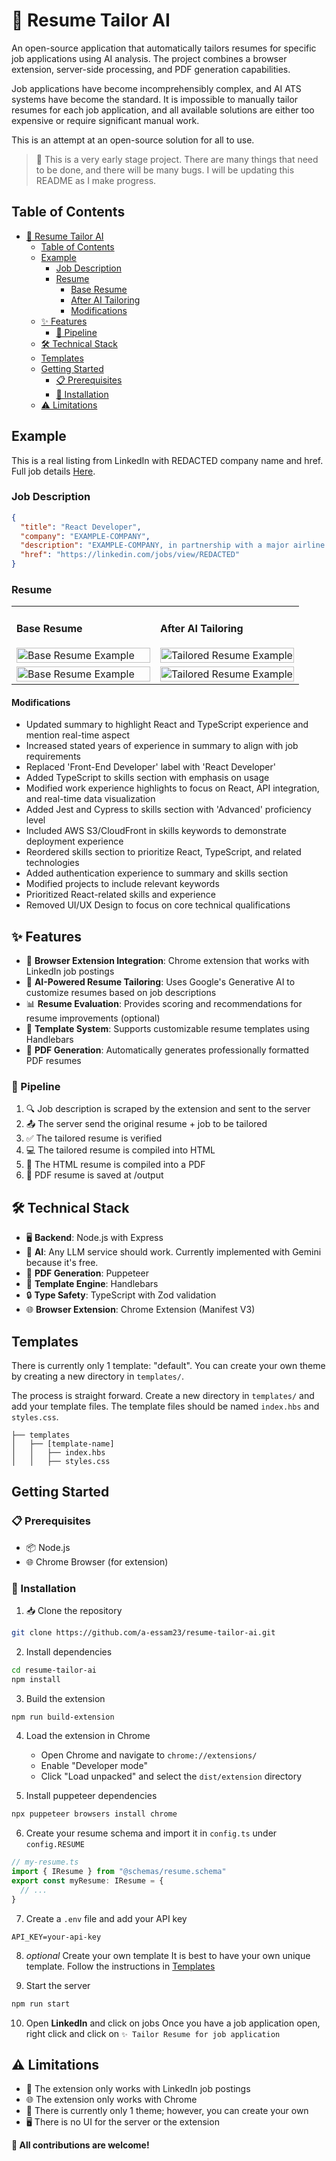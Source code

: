 # 📄 Resume Tailor AI

An open-source application that automatically tailors resumes for specific job applications using AI analysis. The project combines a browser extension, server-side processing, and PDF generation capabilities.

Job applications have become incomprehensibly complex, and AI ATS systems have become the standard. It is impossible to manually tailor resumes for each job application, and all available solutions are either too expensive or require significant manual work.

This is an attempt at an open-source solution for all to use.

> 🚧 This is a very early stage project. There are many things that need to be done, and there will be many bugs. I will be updating this README as I make progress.

## Table of Contents

- [📄 Resume Tailor AI](#-resume-tailor-ai)
  - [Table of Contents](#table-of-contents)
  - [Example](#example)
    - [Job Description](#job-description)
    - [Resume](#resume)
      - [Base Resume](#base-resume)
      - [After AI Tailoring](#after-ai-tailoring)
      - [Modifications](#modifications)
  - [✨ Features](#-features)
    - [🔄 Pipeline](#-pipeline)
  - [🛠️ Technical Stack](#️-technical-stack)
  - [Templates](#templates)
  - [Getting Started](#getting-started)
    - [📋 Prerequisites](#-prerequisites)
    - [🔧 Installation](#-installation)
  - [⚠️ Limitations](#️-limitations)

## Example

This is a real listing from LinkedIn with REDACTED company name and href. Full job details [Here](/assets/example.json).

### Job Description

```json
{
  "title": "React Developer",
  "company": "EXAMPLE-COMPANY",
  "description": "EXAMPLE-COMPANY, in partnership with a major airline innovating in real-time equipment optimization and operational analytics, is seeking a React Developer (Mid-Level) to join a highly visible, fast-moving initiative...",
  "href": "https://linkedin.com/jobs/view/REDACTED"
}
```
### Resume
<table>
<tr>
<td width="50%">

#### Base Resume
<img src="assets/example-base-resume/example-base-resume-1.jpg" alt="Base Resume Example" width="100%"/>

</td>
<td width="50%">

#### After AI Tailoring
<img src="assets/example-adjusted-resume/example-adjusted-resume-1.jpg" alt="Tailored Resume Example" width="100%"/>

</td>
</tr>
<tr>
<td width="50%">
<img src="assets/example-base-resume/example-base-resume-2.jpg" alt="Base Resume Example" width="100%"/>

</td>
<td width="50%">
<img src="assets/example-adjusted-resume/example-adjusted-resume-2.jpg" alt="Tailored Resume Example" width="100%"/>

</td>
</tr>
</table>

#### Modifications
- Updated summary to highlight React and TypeScript experience and mention real-time aspect
- Increased stated years of experience in summary to align with job requirements
- Replaced 'Front-End Developer' label with 'React Developer'
- Added TypeScript to skills section with emphasis on usage
- Modified work experience highlights to focus on React, API integration, and real-time data visualization
- Added Jest and Cypress to skills section with 'Advanced' proficiency level
- Included AWS S3/CloudFront in skills keywords to demonstrate deployment experience
- Reordered skills section to prioritize React, TypeScript, and related technologies
- Added authentication experience to summary and skills section
- Modified projects to include relevant keywords
- Prioritized React-related skills and experience
- Removed UI/UX Design to focus on core technical qualifications

## ✨ Features

- 🔌 **Browser Extension Integration**: Chrome extension that works with LinkedIn job postings
- 🤖 **AI-Powered Resume Tailoring**: Uses Google's Generative AI to customize resumes based on job descriptions
- 📊 **Resume Evaluation**: Provides scoring and recommendations for resume improvements (optional)
- 🎨 **Template System**: Supports customizable resume templates using Handlebars
- 📑 **PDF Generation**: Automatically generates professionally formatted PDF resumes

### 🔄 Pipeline

1. 🔍 Job description is scraped by the extension and sent to the server
2. 📤 The server send the original resume + job to be tailored
3. ✅ The tailored resume is verified
4. 💻 The tailored resume is compiled into HTML
5. 📝 The HTML resume is compiled into a PDF
6. 💾 PDF resume is saved at /output

## 🛠️ Technical Stack

- 🖥️ **Backend**: Node.js with Express
- 🧠 **AI**: Any LLM service should work. Currently implemented with Gemini because it's free.
- 📄 **PDF Generation**: Puppeteer
- 🎯 **Template Engine**: Handlebars
- 🔒 **Type Safety**: TypeScript with Zod validation
- 🌐 **Browser Extension**: Chrome Extension (Manifest V3)

## Templates

There is currently only 1 template: "default". You can create your own theme by creating a new directory in `templates/`.

The process is straight forward. Create a new directory in `templates/` and add your template files. The template files should be named `index.hbs` and `styles.css`. 

```
├── templates
│   ├── [template-name]
│   │   ├── index.hbs
│   │   ├── styles.css
```

## Getting Started

### 📋 Prerequisites

- 📦 Node.js
- 🌐 Chrome Browser (for extension)

### 🔧 Installation

1. 📥 Clone the repository
```bash
git clone https://github.com/a-essam23/resume-tailor-ai.git
```

2. Install dependencies
```bash
cd resume-tailor-ai
npm install
```

3. Build the extension
```bash
npm run build-extension
```

4. Load the extension in Chrome
   - Open Chrome and navigate to `chrome://extensions/`
   - Enable "Developer mode"
   - Click "Load unpacked" and select the `dist/extension` directory

5. Install puppeteer dependencies
```bash
npx puppeteer browsers install chrome
```

6. Create your resume schema and import it in `config.ts` under `config.RESUME`
```ts
// my-resume.ts
import { IResume } from "@schemas/resume.schema"
export const myResume: IResume = {
  // ...
}
```

7. Create a `.env` file and add your API key
```
API_KEY=your-api-key
```

8. *optional* Create your own template
It is best to have your own unique template. Follow the instructions in [Templates](#templates)

9. Start the server
```bash
npm run start
```

10. Open **LinkedIn** and click on jobs
Once you have a job application open, right click and click on 
`✨ Tailor Resume for job application`

## ⚠️ Limitations

- 🔗 The extension only works with LinkedIn job postings
- 🌐 The extension only works with Chrome
- 🎨 There is currently only 1 theme; however, you can create your own
- 🖥️ There is no UI for the server or the extension

**👋 All contributions are welcome!**

